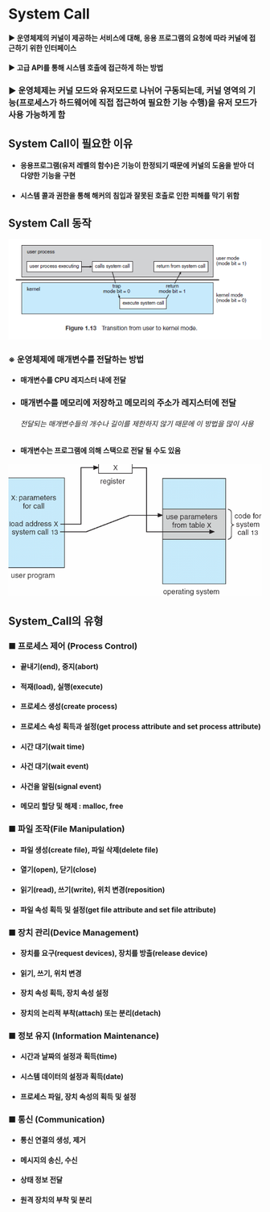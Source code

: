 # System Call
#### ▶ 운영체제의 커널이 제공하는 서비스에 대해, 응용 프로그램의 요청에 따라 커널에 접근하기 위한 인터페이스
#### ▶ 고급 API를 통해 시스템 호출에 접근하게 하는 방법
### ▶ 운영체제는 커널 모드와 유저모드로 나뉘어 구동되는데, 커널 영역의 기능(프로세스가 하드웨어에 직접 접근하여 필요한 기능 수행)을 유저 모드가 사용 가능하게 함

## System Call이 필요한 이유
* #### 응용프로그램(유저 레벨의 함수)은 기능이 한정되기 때문에 커널의 도움을 받아 더 다양한 기능을 구현
* #### 시스템 콜과 권한을 통해 해커의 침입과 잘못된 호출로 인한 피해를 막기 위함

## System Call 동작
![](../CS_IMG/System_Call.png)
### ※ 운영체제에 매개변수를 전달하는 방법
* #### 매개변수를 CPU 레지스터 내에 전달
* ### 매개변수를 메모리에 저장하고 메모리의 주소가 레지스터에 전달
    ###### 전달되는 매개변수들의 개수나 길이를 제한하지 않기 때문에 이 방법을 많이 사용
* #### 매개변수는 프로그램에 의해 스택으로 전달 될 수도 있음

![](../CS_IMG/System_Call_2.png)

## System_Call의 유형
### ■ 프로세스 제어 (Process Control)
* #### 끝내기(end), 중지(abort)
* #### 적재(load), 실행(execute)
* #### 프로세스 생성(create process)
* #### 프로세스 속성 획득과 설정(get process attribute and set process attribute)
* #### 시간 대기(wait time)
* #### 사건 대기(wait event)
* #### 사건을 알림(signal event)
* #### 메모리 할당 및 해제 : malloc, free

### ■ 파일 조작(File Manipulation)
* #### 파일 생성(create file), 파일 삭제(delete file)
* #### 열기(open), 닫기(close)
* #### 읽기(read), 쓰기(write), 위치 변경(reposition)
* #### 파일 속성 획득 및 설정(get file attribute and set file attribute)

### ■ 장치 관리(Device Management)
* #### 장치를 요구(request devices), 장치를 방출(release device)
* #### 읽기, 쓰기, 위치 변경
* #### 장치 속성 획득, 장치 속성 설정
* #### 장치의 논리적 부착(attach) 또는 분리(detach)

### ■ 정보 유지 (Information Maintenance)
* #### 시간과 날짜의 설정과 획득(time)
* #### 시스템 데이터의 설정과 획득(date)
* #### 프로세스 파일, 장치 속성의 획득 및 설정

### ■ 통신 (Communication)
* #### 통신 연결의 생성, 제거
* #### 메시지의 송신, 수신
* #### 상태 정보 전달
* #### 원격 장치의 부착 및 분리
